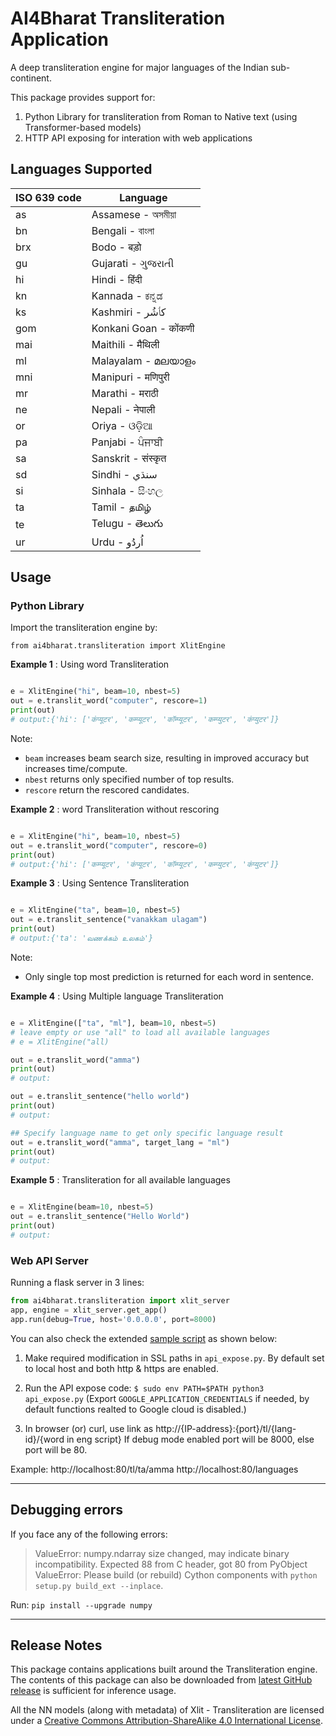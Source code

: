 # AI4Bharat Transliteration Application

A deep transliteration engine for major languages of the Indian sub-continent.

This package provides support for:
1. Python Library for transliteration from Roman to Native text (using Transformer-based models)
2. HTTP API exposing for interation with web applications

## Languages Supported

|ISO 639 code|Language|
|---|---------------------|
|as |Assamese - অসমীয়া	|
|bn |Bengali - বাংলা        |
|brx|Bodo - बड़ो	|
|gu |Gujarati - ગુજરાતી      |
|hi |Hindi - हिंदी           |
|kn |Kannada - ಕನ್ನಡ        |
|ks |Kashmiri - كٲشُر 	|
|gom|Konkani Goan - कोंकणी  |
|mai|Maithili - मैथिली       |
|ml |Malayalam - മലയാളം    |
|mni|Manipuri - मणिपुरी	|
|mr |Marathi - मराठी        |
|ne |Nepali - नेपाली 	|
|or |Oriya - ଓଡ଼ିଆ 	|
|pa |Panjabi - ਪੰਜਾਬੀ       |
|sa |Sanskrit - संस्कृत 	|
|sd |Sindhi - سنڌي        |
|si |Sinhala - සිංහල       |
|ta |Tamil - தமிழ்         |
|te |Telugu - తెలుగు        |
|ur |Urdu - اُردُو          |

## Usage

### Python Library

Import the transliteration engine by:
```
from ai4bharat.transliteration import XlitEngine
```

**Example 1** : Using word Transliteration

```py

e = XlitEngine("hi", beam=10, nbest=5)
out = e.translit_word("computer", rescore=1)
print(out)
# output:{'hi': ['कंप्यूटर', 'कम्प्यूटर', 'कॉम्प्यूटर', 'कम्प्युटर', 'कंप्युटर']}
```

Note:
- `beam` increases beam search size, resulting in improved accuracy but increases time/compute.
- `nbest` returns only specified number of top results.
- `rescore` return the rescored candidates.   


**Example 2** : word Transliteration without rescoring
```py

e = XlitEngine("hi", beam=10, nbest=5)
out = e.translit_word("computer", rescore=0)
print(out)
# output:{'hi': ['कम्प्यूटर', 'कंप्यूटर', 'कॉम्प्यूटर', 'कम्प्युटर', 'कंप्युटर']}
```

**Example 3** : Using Sentence Transliteration

```py

e = XlitEngine("ta", beam=10, nbest=5)
out = e.translit_sentence("vanakkam ulagam")
print(out)
# output:{'ta': 'வணக்கம் உலகம்'}
```

Note:
- Only single top most prediction is returned for each word in sentence.

**Example 4** : Using Multiple language Transliteration

```py

e = XlitEngine(["ta", "ml"], beam=10, nbest=5)
# leave empty or use "all" to load all available languages
# e = XlitEngine("all)

out = e.translit_word("amma")
print(out)
# output:

out = e.translit_sentence("hello world")
print(out)
# output: 

## Specify language name to get only specific language result
out = e.translit_word("amma", target_lang = "ml")
print(out)
# output: 

```

**Example 5** : Transliteration for all available languages
```py

e = XlitEngine(beam=10, nbest=5)
out = e.translit_sentence("Hello World")
print(out)
# output: 

```


### Web API Server

Running a flask server in 3 lines:
```py
from ai4bharat.transliteration import xlit_server
app, engine = xlit_server.get_app()
app.run(debug=True, host='0.0.0.0', port=8000)
```

You can also check the extended [sample script](https://github.com/AI4Bharat/IndianNLP-Transliteration/blob/master/apps/api_expose.py) as shown below:

1. Make required modification in SSL paths in `api_expose.py`. By default set to local host and both http & https are enabled.

2. Run the API expose code:
`$ sudo env PATH=$PATH python3 api_expose.py`
(Export `GOOGLE_APPLICATION_CREDENTIALS` if needed, by default functions realted to Google cloud is disabled.)

3. In browser (or) curl, use link as http://{IP-address}:{port}/tl/{lang-id}/{word in eng script}
If debug mode enabled port will be 8000, else port will be 80.

Example:
http://localhost:80/tl/ta/amma
http://localhost:80/languages

---

## Debugging errors

If you face any of the following errors:
> ValueError: numpy.ndarray size changed, may indicate binary incompatibility. Expected 88 from C header, got 80 from PyObject
> ValueError: Please build (or rebuild) Cython components with `python setup.py build_ext --inplace`.

Run: `pip install --upgrade numpy`

---

## Release Notes

This package contains applications built around the Transliteration engine. The contents of this package can also be downloaded from [latest GitHub release](https://github.com/AI4Bharat/IndianNLP-Transliteration/releases/latest) is sufficient for inference usage.

All the NN models (along with metadata) of Xlit - Transliteration are licensed under a [Creative Commons Attribution-ShareAlike 4.0 International License][cc-by-sa].



[cc-by-sa]: http://creativecommons.org/licenses/by/4.0/
[cc-by-sa-image]: https://licensebuttons.net/l/by-sa/4.0/88x31.png